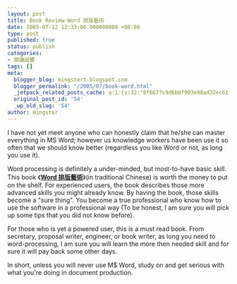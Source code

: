 ```yaml
---
layout: post
title: Book Review-Word 排版藝術
date: 2005-07-12 12:33:00.000000000 +08:00
type: post
published: true
status: publish
categories:
- 閱讀迴響
tags: []
meta:
  blogger_blog: mingstert.blogspot.com
  blogger_permalink: "/2005/07/book-word.html"
  _jetpack_related_posts_cache: a:1:{s:32:"8f6677c9d6b0f903e98ad32ec61f8deb";a:2:{s:7:"expires";i:1453796348;s:7:"payload";a:3:{i:0;a:1:{s:2:"id";i:544;}i:1;a:1:{s:2:"id";i:103;}i:2;a:1:{s:2:"id";i:15;}}}}
  original_post_id: '54'
  _wp_old_slug: '54'
author: mingster
---
```

<p class="mobile-post">I have not yet meet anyone who can honestly claim that he/she can master everything in MS Word; however us knowledge workers have been use it so often that we should know better (regardless you like Word or not, as long you use it).</p>
<p class="mobile-post">Word processing is definitely a under-minded, but most-to-have basic skill. This book 《<b><a href="http://www.jjhou.com/jjwbooks-word.htm" target="_new">Word 排版藝術</a></b>》(in traditional Chinese) is worth the money to put on the shelf. For experienced users, the book describes those more advanced skills you might already know. By having the book, those skills become a "sure thing". You become a true professional who know how to use the software in a professional way (To be honest, I am sure you will pick up some tips that you did not know before).</p>
<p class="mobile-post">For those who is yet a powered user, this is a must read book. From secretary, proposal writer, engineer, or book writer, as long you need to word-processing, I am sure you will learn the more then needed skill and for sure it will pay back some other days.</p>
<p class="mobile-post">In short, unless you will never use M$ Word, study on and get serious with what you're doing in document production.</p>
